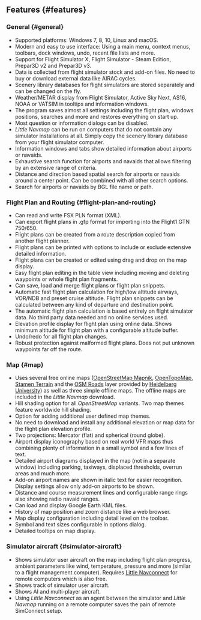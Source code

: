 ## Features {#features}

### General {#general}

* Supported platforms: Windows 7, 8, 10, Linux and macOS.
* Modern and easy to use interface: Using a main menu, context menus, toolbars, dock windows, undo, recent file lists and more.
* Support for Flight Simulator X, Flight Simulator - Steam Edition, Prepar3D v2 and Prepar3D v3.
* Data is collected from flight simulator stock and add-on files. No need to buy or download external data like AIRAC cycles.
* Scenery library databases for flight simulators are stored separately and can be changed on the fly.
* Weather/METAR display from Flight Simulator, Active Sky Next, AS16, NOAA or VATSIM in tooltips and information windows.
* The program saves almost all settings including the flight plan, windows positions, searches and more and restores everything on start up.
* Most question or information dialogs can be disabled.
* _Little Navmap_ can be run on computers that do not contain any simulator installations at all. Simply copy the scenery library database from your flight simulator computer.
* Information windows and tabs show detailed information about airports or navaids.
* Exhaustive search function for airports and navaids that allows filtering by an extensive range  of criteria.
* Distance and direction based spatial search for airports or navaids around a center point. Can be combined with all other search options.
* Search for airports or navaids by BGL file name or path.

### Flight Plan and Routing {#flight-plan-and-routing}

* Can read and write FSX PLN format \(XML\).
* Can export flight plans in .gfp format for importing into the Flight1 GTN 750/650.
* Flight plans can be created from a route description copied from another flight planner.
* Flight plans can be printed with options to include or exclude extensive detailed information.
* Flight plans can be created or edited using drag and drop on the map display.
* Easy flight plan editing in the table view including moving and deleting waypoints or whole flight plan fragments.
* Can save, load and merge flight plans or flight plan snippets.
* Automatic fast flight plan calculation for high/low altitude airways, VOR/NDB and preset cruise altitude. Flight plan snippets can be calculated between any kind of departure and destination point.
* The automatic flight plan calculation is based entirely on flight simulator data. No third party data needed and no online services used.
* Elevation profile display for flight plan using online data. Shows minimum altitude for flight plan with a configurable altitude buffer.
* Undo/redo for all flight plan changes.
* Robust protection against malformed flight plans. Does not put unknown waypoints far off the route.

### Map {#map}

* Uses several free online maps \([OpenStreetMap Mapnik](http://www.openstreetmap.org), [OpenTopoMap](http://www.opentopomap.org), [Stamen Terrain](http://maps.stamen.com) and the [OSM Roads](http://korona.geog.uni-heidelberg.de) layer provided by [Heidelberg University](http://giscience.uni-hd.de/)\) as well as three simple offline maps. The offline maps are included in the _Little Navmap_ download.
* Hill shading option for all _OpenStreetMap_ variants. Two map themes feature worldwide hill shading.
* Option for adding additional user defined map themes.
* No need to download and install any additional elevation or map data for the flight plan elevation profile.
* Two projections: Mercator \(flat\) and spherical \(round globe\).
* Airport display iconography based on real world VFR maps thus combining plenty of information in a small symbol and a few lines of text.
* Detailed airport diagrams displayed in the map \(not in a separate window\) including parking, taxiways, displaced thresholds, overrun areas and much more.
* Add-on airport names are shown in italic text for easier recognition. Display settings allow only add-on airports to be shown.
* Distance and course measurement lines and configurable range rings also showing radio navaid ranges.
* Can load and display Google Earth KML files.
* History of map position and zoom distance like a web browser.
* Map display configuration including detail level on the toolbar.
* Symbol and text sizes configurable in options dialog.
* Detailed tooltips on map display.

### Simulator aircraft {#simulator-aircraft}

* Shows simulator user aircraft on the map including flight plan progress, ambient parameters like wind, temperature, pressure and more \(similar to a flight management computer\). Requires [Little Navconnect](https://albar965.github.io/littlenavconnect.html) for remote computers which is also free.
* Shows track of simulator user aircraft.
* Shows AI and multi-player aircraft.
* Using _Little Navconnect_ as an agent between the simulator and _Little Navmap_ running on a remote computer saves the pain of remote SimConnect setup.



